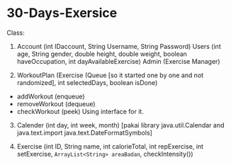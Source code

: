 # 30-Days-Exersice
Class:
1. Account (int IDaccount, String Username, String Password)
Users (int age, String gender, double height, double weight, boolean haveOccupation, int dayAvailableExercise)
Admin (Exercise Manager)

2. WorkoutPlan (Exercise (Queue [so it started one by one and not randomized], int selectedDays, boolean isDone)
- addWorkout (enqueue)
- removeWorkout (dequeue)
- checkWorkout (peek)
Using interface for it.

3. Calender (int day, int week, month) 
[pakai library java.util.Calendar and java.text.import java.text.DateFormatSymbols]

4. Exercise (int ID, String name, int calorieTotal, int repExercise, int setExercise, `ArrayList<String> areaBadan`, checkIntensity())
